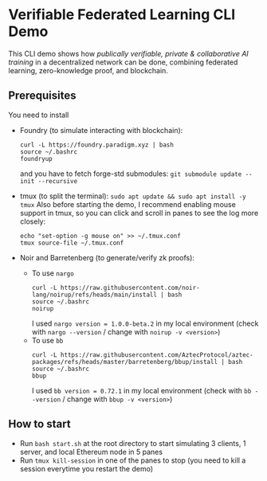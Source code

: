 # Verifiable Federated Learning CLI Demo

This CLI demo shows how *publically verifiable, private & collaborative AI training* in a decentralized network can be done, combining federated learning, zero-knowledge proof, and blockchain.

## Prerequisites

You need to install
- Foundry (to simulate interacting with blockchain):
	```
	curl -L https://foundry.paradigm.xyz | bash
	source ~/.bashrc
	foundryup
	```
	and you have to fetch forge-std submodules:
	`git submodule update --init --recursive`

- tmux (to split the terminal):
`sudo apt update && sudo apt install -y tmux`
Also before starting the demo, I recommend enabling mouse support in tmux, so you can click and scroll in panes to see the log more closely:
	```
	echo "set-option -g mouse on" >> ~/.tmux.conf
	tmux source-file ~/.tmux.conf
	```
- Noir and Barretenberg (to generate/verify zk proofs):
	- To use `nargo`
		```
		curl -L https://raw.githubusercontent.com/noir-lang/noirup/refs/heads/main/install | bash
		source ~/.bashrc
		noirup
		```
		I used `nargo version = 1.0.0-beta.2` in my local environment (check with `nargo --version` / change with `noirup -v <version>`)
	- To use `bb`
		```
		curl -L https://raw.githubusercontent.com/AztecProtocol/aztec-packages/refs/heads/master/barretenberg/bbup/install | bash
		source ~/.bashrc
		bbup
		```
		I used `bb version = 0.72.1` in my local environment (check with `bb --version` / change with `bbup -v <version>`)

## How to start
- Run `bash start.sh` at the root directory to start simulating 3 clients, 1 server, and local Ethereum node in 5 panes
- Run `tmux kill-session` in one of the panes to stop (you need to kill a session everytime you restart the demo)
